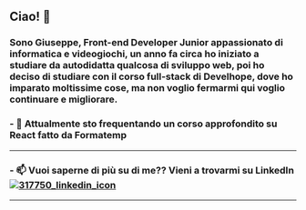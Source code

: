 ## Ciao! 👋

### Sono Giuseppe, Front-end Developer Junior appassionato di informatica e videogiochi, un anno fa circa ho iniziato a studiare da autodidatta qualcosa di sviluppo web, poi ho deciso di studiare con il corso full-stack di Develhope, dove ho imparato moltissime cose, ma non voglio fermarmi qui voglio continuare e migliorare.

### - 🔭 Attualmente sto frequentando un corso approfondito su React fatto da Formatemp
---
### - 📫 Vuoi saperne di più su di me?? Vieni a trovarmi su LinkedIn     [![317750_linkedin_icon](https://github.com/PeppeOliveri/PeppeOliveri/assets/126467143/4b0a783a-b132-447c-8b77-9554b0f1eae2)][1]
---
[1]: https://www.linkedin.com/in/giuseppe-oliveri-a8762b278/
<!--
**PeppeOliveri/PeppeOliveri** is a ✨ _special_ ✨ repository because its `README.md` (this file) appears on your GitHub profile.

Here are some ideas to get you started:

- 🔭 I’m currently working on ...
- 🌱 I’m currently learning ...
- 👯 I’m looking to collaborate on ...
- 🤔 I’m looking for help with ...
- 💬 Ask me about ...
- 📫 How to reach me: ...
- 😄 Pronouns: ...
- ⚡ Fun fact: ...
-->
